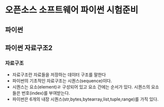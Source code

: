 # 오픈소스 소프트웨어 파이썬 시험준비

## 파이썬

## 파이썬 자료구조2
### 자료구조
- 자료구조란 자료들을 저장하는 데이터 구조를 말한다
- 파이썬의 기초적인 자료구조는 시퀀스(sequence)이다. 
- 시퀀스는 요소(element)ㄹ 구성되어 있고 요소 간에는 순서가 있다. 시퀀스의 요소들은 번호(index)를 부여받는다.
- 파이썬은 6개의 내장 시퀀스(str,bytes,bytearray,list,tuple,range)를 가직 있다. 

